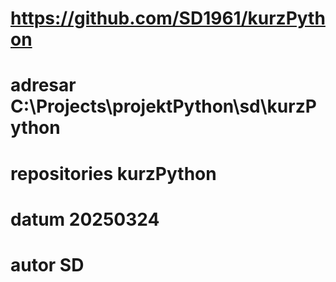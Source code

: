 # https://github.com/SD1961/kurzPython
# adresar C:\Projects\projektPython\sd\kurzPython
# repositories kurzPython
# datum 20250324
# autor SD